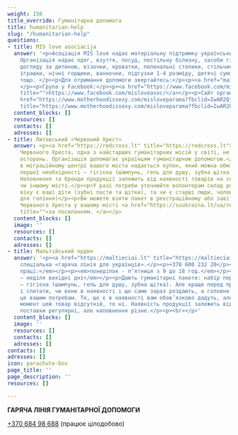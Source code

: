 ```yaml
---
weight: 150
title_override: Гуманітарна допомога
title: humanitarian-help
slug: "/humanitarian-help"
questions:
- title: MIS love asociacija
  answer: '<p>Асоціація MIS love надає матеріальну підтримку українським родинам.
    Організація надає одяг, взуття, посуд, постільну білизну, засоби гігієни, засоби
    догляду за дитиною, візочки, кроватки, пеленальні столики, стільчики для годування,
    іграшки, нічні горщики, ванночки, підгузки 1-4 розміру, дитячі суміщі та пюре,
    тощо. </p><p>Для отримання допомоги звертайтесь:</p><p><a href="mailto:love@motherhood.is">love@motherhood.is</a>
    </p><p>Група у Facebook:</p><p><a href="https://www.facebook.com/misloveasoc/"
    title="">https://www.facebook.com/misloveasoc/</a></p><p>Сайт організації: </p><p><a
    href="https://www.motherhoodissexy.com/misloveparama?fbclid=IwAR2Qj4OdSZwZsU4bncRl23tSpwBM2Whez2M2wCX8n3aAv_xWcXAad-Q62_Q"
    title="https://www.motherhoodissexy.com/misloveparama?fbclid=IwAR2Qj4OdSZwZsU4bncRl23tSpwBM2Whez2M2wCX8n3aAv_xWcXAad-Q62_Q">https://www.motherhoodissexy.com/misloveparama?fbclid=IwAR2Qj4OdSZwZsU4bncRl23tSpwBM2Whez2M2wCX8n3aAv_xWcXAad-Q62_Q</a></p><p></p>'
  content_blocks: []
  resources: []
  contacts: []
  adresses: []
- title: Литовський «Червоний Хрест»
  answer: <p><a href="https://redcross.lt" title="https://redcross.lt">https://redcross.lt</a></p><p>Товариство
    Червоного Хреста, одна з найстарших гуманітарних місій у світі, не могла залишатися
    осторонь. Організація допомагає українцям гуманітарною допомогою.</p><p>При реєстрації
    в міграційному центрі вашого міста надається купон, який можна обміняти на набір
    першої необхідності – гігієна (шампунь, гель для душу, зубна щітка та паста, мило).
    Наповнення та бренди продукції залежить від наявності товарів на складі в тому
    чи іншому місті.</p><p>У разі потреби уточнюйте волонтерам склад родини, якого
    віку є ваші діти (зубні пасти та щітки), та чи є старші люди, чоловіки (приладдя
    для гоління)</p><p>Ви можете взяти пакет в реєстраційному або завітавши за адресою
    Червоного Хреста у вашому місті <a href="https://suukraina.lt/ua/refugee-guide/contacts/#tab-0"
    title="">за посиланням. </a></p>
  content_blocks: []
  image: ''
  resources: []
  contacts: []
  adresses: []
- title: Мальтійський орден
  answer: '<p><a href="https://maltieciai.lt" title="https://maltieciai.lt">https://maltieciai.lt</a></p><p>Є
    спеціальна «гаряча лінія для українців».</p><p>+370 600 232 20</p><p><em>Години
    праці:</em></p><p><em>понеділок - п’ятниця з 9 до 18 год.</em></p><p><em>Субота
    – неділя вихідні дні</em></p><p>Дають гуманітарні пакети: набір першої необхідності
    – гігієна (шампунь, гель для душу, зубна щітка). Але краще перед приходом зателефонувати
    і спитати, чи вони в наявності і що саме зараз роздають, а головне – чи відповідає
    це вашим потребам. Те, що є в наявності вам обов’язково дадуть, але якщо на даний
    момент цей товар відсутній, то ні. Наявність продукції залежить від партнерів:
    поставки регулярні, але наповнення різне.</p><p><br></p>'
  content_blocks: []
  image: ''
  resources: []
  contacts: []
  adresses: []
contacts: []
adresses: []
icon: parachute-box
page_title: ''
page_description: ''
resources: []

---
```

**ГАРЯЧА ЛІНІЯ ГУМАНІТАРНОЇ ДОПОМОГИ**

[+370 684 98 688](+37068498688) (працює цілодобово)